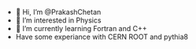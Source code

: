 - 👋 Hi, I’m @PrakashChetan
- 👀 I’m interested in Physics
- 🌱 I’m currently learning Fortran and C++
- Have some experiance with CERN ROOT and pythia8

<!---
PrakashChetan/PrakashChetan is a ✨ special ✨ repository because its `README.md` (this file) appears on your GitHub profile.
You can click the Preview link to take a look at your changes.
--->
